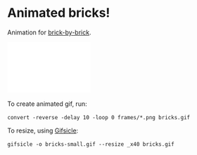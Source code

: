 # Animated bricks!

Animation for [brick-by-brick](https://github.com/nypl-spacetime/brick-by-brick).

![bricks](bricks.gif)

To create animated gif, run:

    convert -reverse -delay 10 -loop 0 frames/*.png bricks.gif

To resize, using [Gifsicle](https://www.lcdf.org/gifsicle/):

    gifsicle -o bricks-small.gif --resize _x40 bricks.gif    
